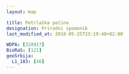 ```yaml
---
layout: map

title: Petrlaška pećina
designation: Prirodni spomenik
last_modified_at: 2018-05-25T23:19:48+02:00

WDPA: [328917]
BioRaS: [121]
geoSrbija:
  L1_183: [46]
---
```

